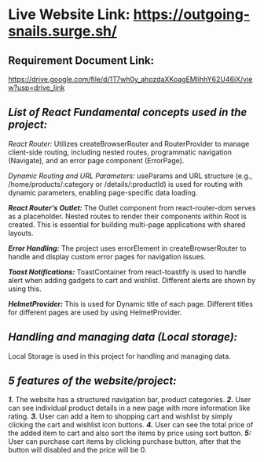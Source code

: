 # Live Website Link: https://outgoing-snails.surge.sh/

##  Requirement Document Link: 

https://drive.google.com/file/d/1T7wh0y_ahozdaXKoagEMlihhY62U46iX/view?usp=drive_link

## *List of React Fundamental concepts used in the project:*

*React Router:* Utilizes createBrowserRouter and RouterProvider to manage client-side routing, including nested routes, programmatic navigation (Navigate), and an error page component (ErrorPage).

*Dynamic Routing and URL Parameters:* useParams and URL structure (e.g., /home/products/:category or /details/:productId) is used for routing with dynamic parameters, enabling page-specific data loading.

__*React Router's Outlet:*__ The Outlet component from react-router-dom serves as a placeholder. Nested routes to render their components within Root is created. This is essential for building multi-page applications with shared layouts.

__*Error Handling:*__ The project uses errorElement in createBrowserRouter to handle and display custom error pages for navigation issues.

__*Toast Notifications:*__ ToastContainer from react-toastify is used to handle alert when adding gadgets to cart and wishlist. Different alerts are shown by using this.

__*HelmetProvider:*__ This is used for Dynamic title of each page. Different titles for different pages are used by using HelmetProvider.

## __*Handling and managing data (Local storage):*__

Local Storage is used in this project for handling and managing data.

## *5 features of the website/project:* 

__*1.*__ The website has a structured navigation bar, product categories.
__*2.*__ User can see individual product details in a new page with more information like rating.
__*3.*__ User can add a item to shopping cart and wishlist by simply clicking the cart and wishlist icon buttons.
__*4.*__ User can see the total price of the added item to cart and also sort the items by price using sort button.
__*5:*__ User can purchase cart items by clicking purchase button, after that the button will disabled and the price will be 0.

